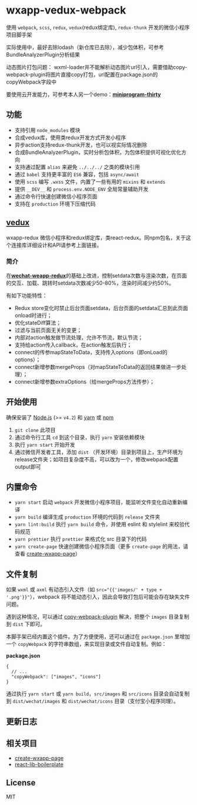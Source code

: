 # wxapp-vedux-webpack

使用 `webpack`, `scss`, `redux`, `vedux`(redux绑定库), `redux-thunk` 开发的微信小程序项目脚手架

实际使用中，最好去除lodash（新仓库已去除），减少包体积，可参考BundleAnalyzerPlugin分析结果

动态图片打包问题：
wxml-loader并不能解析动态图片url引入，需要借助copy-webpack-plugin将图片直接copy打包，url配置在package.json的copyWebpack字段中



要使用云开发能力，可参考本人另一个demo：[**miniprogram-thirty**](https://github.com/ludejun/miniprogram-thirty)

## 功能

* 支持引用 `node_modules` 模块
* 合成vedux库，使用类redux开发方式开发小程序
* 异步action支持redux-thunk开发，也可以视实际情况删除
* 合成BundleAnalyzerPlugin，实时分析包体积，为包体积提供可视化优化方向
* 支持通过配置 `alias` 来避免 `../../../` 之类的模块引用
* 通过 `babel` 支持更丰富的 `ES6` 兼容，包括 `async/await`
* 使用 `scss` 编写 `.wxss` 文件，内置了一些有用的 `mixins` 和 `extends`
* 提供 `__DEV__` 和 `process.env.NODE_ENV` 全局常量辅助开发
* 通过命令行快速创建微信小程序页面
* 支持在 `production` 环境下压缩代码



## [vedux](https://github.com/ludejun/vedux)

wxapp-redux 微信小程序和redux绑定库，类react-redux。同npm包名，关于这个连接库详细设计和API请参考上面链接。

### 简介

在[**wechat-weapp-redux**](https://github.com/charleyw/wechat-weapp-redux)的基础上改进，控制setdata次数与渲染次数，在页面的交互、加载、跳转时setdata次数减少50-80%，渲染时间减少约50%。

有如下功能特性：

- Redux store变化时禁止后台页面setdata，后台页面的setdata汇总到此页面onload时进行；
- 优化stateDiff算法；
- 过滤与当前页面无关的变更；
- 内部对action触发做节流处理，允许不节流，默认节流；
- 支持给action传入callback，在action触发后执行；
- connect的传参mapStateToData，支持传入options（即onLoad的options）；
- connect新增参数mergeProps（对mapStateToData的返回结果做进一步处理）；
- connect新增参数extraOptions（给mergeProps方法传参）；



## 开始使用

确保安装了 [Node.js](https://nodejs.org/) (>= `v4.2`) 和 [yarn](https://yarnpkg.com) 或 [npm](https://www.npmjs.com/package/npm)

1.  `git clone` 此项目
2.  通过命令行工具 `cd` 到这个目录，执行 `yarn` 安装依赖模块
3.  执行 `yarn start` 开始开发
4.  通过微信开发者工具，添加 `dist` （开发环境）目录到项目上，生产环境为release文件夹；如项目复杂度不高，可以改为一个，修改webpack配置output即可

## 内置命令

* `yarn start` 启动 `webpack` 开发微信小程序项目，能监听文件变化自动重新编译
* `yarn build` 编译生成 `production` 环境的代码到 `release` 文件夹
* `yarn lint:build` 执行 `yarn build` 命令，并使用 eslint 和 stylelint 来校验代码规范
* `yarn prettier` 执行 `prettier` 来格式化 src 目录下的代码
* `yarn create-page` 快速创建微信小程序页面（更多 `create-page` 的用法，请查看 [create-wxapp-page](https://github.com/cantonjs/create-wxapp-page)）

## 文件复制

如果 `wxml` 或 `axml` 有动态引入文件（如 `src="{{'images/' + type + '.png'}}"`），webpack 将不能动态引入，因此会导致打包后可能会存在缺失文件问题。

遇到这种情况，可以通过 [copy-webpack-plugin](https://github.com/webpack-contrib/copy-webpack-plugin) 解决，把整个 `images` 目录复制到 `dist` 下即可。

本脚手架已经内置这个插件。为了方便使用，还可以通过在 `package.json` 里增加一个 `copyWebpack` 的字符串数组，来实现目录或文件自动复制。例如：

**package.json**

```json5
{
  // ...
  "copyWebpack": ["images", "icons"]
}
```

通过执行 `yarn start` 或 `yarn build`，`src/images` 和 `src/icons` 目录会自动复制到 `dist/wechat/images` 和 `dist/wechat/icons` 目录（支付宝小程序同理）。

## 更新日志



## 相关项目

* [create-wxapp-page](https://github.com/cantonjs/create-wxapp-page)
* [react-lib-boilerplate](https://github.com/cantonjs/react-lib-boilerplate)

## License

MIT
